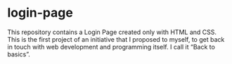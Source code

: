 # login-page

This repository contains a Login Page created only with HTML and CSS. This is the first project of an initiative that I proposed to myself, to get back in touch with web development and programming itself.
I call it “Back to basics”.
